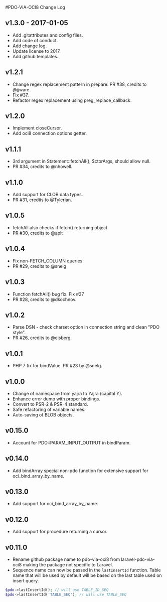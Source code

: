 #PDO-VIA-OCI8 Change Log

## v1.3.0 - 2017-01-05
- Add .gitattributes and config files.
- Add code of conduct.
- Add change log.
- Update license to 2017.
- Add github templates.

## v1.2.1
- Change regex replacement pattern in prepare. PR #38, credits to @jjware.
- Fix #37.
- Refactor regex replacement using preg_replace_callback.

## v1.2.0
- Implement closeCursor. 
- Add oci8 connection options getter.

## v1.1.1
- 3rd argument in Statement::fetchAll(), $ctorArgs, should allow null. 
- PR #34, credits to @nhowell.

## v1.1.0
- Add support for CLOB data types. 
- PR #31, credits to @Tylerian.

## v1.0.5
- fetchAll also checks if fetch() returning object.
- PR #30, credits to @apit

## v1.0.4
- Fix non-FETCH_COLUMN queries.
- PR #29, credits to @snelg

## v1.0.3
- Function fetchAll() bug fix. Fix #27
- PR #28, credits to @dkochnov.

## v1.0.2
- Parse DSN - check charset option in connection string and clean "PDO style".
- PR #26, credits to @eisberg.

## v1.0.1
- PHP 7 fix for bindValue. PR #23 by @snelg.

## v1.0.0
- Change of namespace from yajra to Yajra (capital Y).
- Enhance error dump with proper bindings.
- Convert to PSR-2 & PSR-4 standard.
- Safe refactoring of variable names.
- Auto-saving of BLOB objects.

## v0.15.0
- Account for PDO::PARAM_INPUT_OUTPUT in bindParam.

## v0.14.0
- Add bindArray special non-pdo function for extensive support for oci_bind_array_by_name.

## v0.13.0
- Add support for oci_bind_array_by_name.

## v0.12.0
- Add support for procedure returning a cursor.

## v0.11.0
- Rename github package name to pdo-via-oci8 from laravel-pdo-via-oci8 making the package not specific to Laravel.
- Sequence name can now be passed in the `lastInsertId` function. Table name that will be used by default will be based on the last table used on insert query.
```php
$pdo->lastInsertId(); // will use TABLE_ID_SEQ
$pdo->lastInsertId('TABLE_SEQ'); // will use TABLE_SEQ
```
